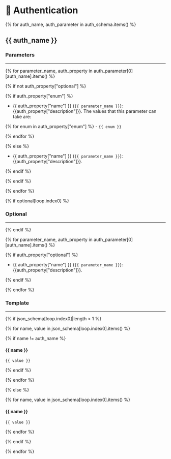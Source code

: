 # 🔐 Authentication

{% for auth_name, auth_parameter in auth_schema.items() %}

## {{ auth_name }}

### Parameters

---
{% for parameter_name, auth_property in auth_parameter[0][auth_name].items() %}

{% if not auth_property["optional"] %}

{% if auth_property["enum"] %}

- {{ auth_property["name"] }} (`{{ parameter_name }}`): {{auth_property["description"]}}. The values that this parameter can take are:

{% for enum in auth_property["enum"] %}
    - `{{ enum }}`

{% endfor %}

{% else %}

- {{ auth_property["name"] }} (`{{ parameter_name }}`): {{auth_property["description"]}}.

{% endif %}

{% endif %}

{% endfor %}

{% if optional[loop.index0] %}

### Optional

---

{% endif %}

{% for parameter_name, auth_property in auth_parameter[0][auth_name].items() %}

{% if auth_property["optional"] %}

- {{ auth_property["name"] }} (`{{ parameter_name }}`): {{auth_property["description"]}}.

{% endif %}

{% endfor %}

### Template

---
{% if json_schema[loop.index0]|length > 1 %}

{% for name, value in json_schema[loop.index0].items() %}

{% if name != auth_name %}

#### {{ name }}

```
{{ value }}
```

{% endif %}

{% endfor %}

{% else %}

{% for name, value in json_schema[loop.index0].items() %}

#### {{ name }}

```
{{ value }}
```

{% endfor %}

{% endif %}

{% endfor %}
